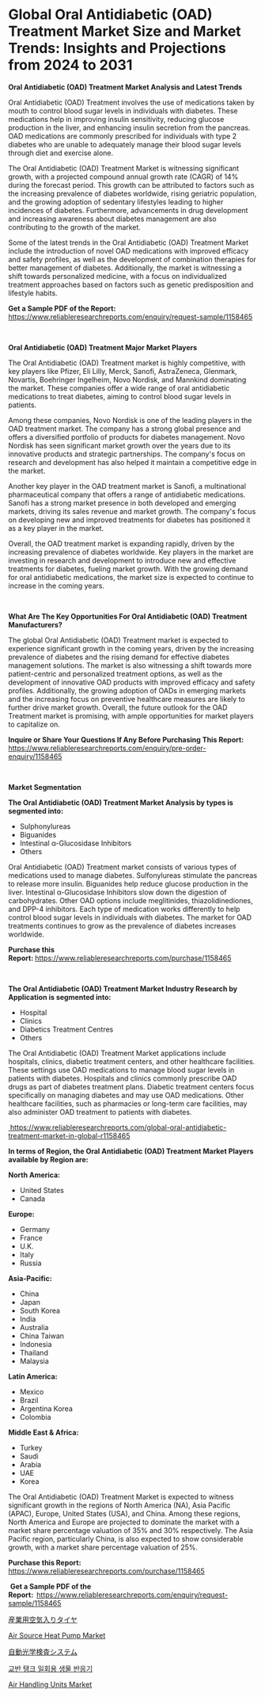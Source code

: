 <p><h1>Global Oral Antidiabetic (OAD) Treatment Market Size and Market Trends: Insights and Projections from 2024 to 2031</h1></p><p><strong>Oral Antidiabetic (OAD) Treatment Market Analysis and Latest Trends</strong></p>
<p><p>Oral Antidiabetic (OAD) Treatment involves the use of medications taken by mouth to control blood sugar levels in individuals with diabetes. These medications help in improving insulin sensitivity, reducing glucose production in the liver, and enhancing insulin secretion from the pancreas. OAD medications are commonly prescribed for individuals with type 2 diabetes who are unable to adequately manage their blood sugar levels through diet and exercise alone.</p><p>The Oral Antidiabetic (OAD) Treatment Market is witnessing significant growth, with a projected compound annual growth rate (CAGR) of 14% during the forecast period. This growth can be attributed to factors such as the increasing prevalence of diabetes worldwide, rising geriatric population, and the growing adoption of sedentary lifestyles leading to higher incidences of diabetes. Furthermore, advancements in drug development and increasing awareness about diabetes management are also contributing to the growth of the market.</p><p>Some of the latest trends in the Oral Antidiabetic (OAD) Treatment Market include the introduction of novel OAD medications with improved efficacy and safety profiles, as well as the development of combination therapies for better management of diabetes. Additionally, the market is witnessing a shift towards personalized medicine, with a focus on individualized treatment approaches based on factors such as genetic predisposition and lifestyle habits.</p></p>
<p><strong>Get a Sample PDF of the Report:&nbsp;</strong> <a href="https://www.reliableresearchreports.com/enquiry/request-sample/1158465">https://www.reliableresearchreports.com/enquiry/request-sample/1158465</a></p>
<p>&nbsp;</p>
<p><strong>Oral Antidiabetic (OAD) Treatment Major Market Players</strong></p>
<p><p>The Oral Antidiabetic (OAD) Treatment market is highly competitive, with key players like Pfizer, Eli Lilly, Merck, Sanofi, AstraZeneca, Glenmark, Novartis, Boehringer Ingelheim, Novo Nordisk, and Mannkind dominating the market. These companies offer a wide range of oral antidiabetic medications to treat diabetes, aiming to control blood sugar levels in patients.</p><p>Among these companies, Novo Nordisk is one of the leading players in the OAD treatment market. The company has a strong global presence and offers a diversified portfolio of products for diabetes management. Novo Nordisk has seen significant market growth over the years due to its innovative products and strategic partnerships. The company's focus on research and development has also helped it maintain a competitive edge in the market.</p><p>Another key player in the OAD treatment market is Sanofi, a multinational pharmaceutical company that offers a range of antidiabetic medications. Sanofi has a strong market presence in both developed and emerging markets, driving its sales revenue and market growth. The company's focus on developing new and improved treatments for diabetes has positioned it as a key player in the market.</p><p>Overall, the OAD treatment market is expanding rapidly, driven by the increasing prevalence of diabetes worldwide. Key players in the market are investing in research and development to introduce new and effective treatments for diabetes, fueling market growth. With the growing demand for oral antidiabetic medications, the market size is expected to continue to increase in the coming years.</p></p>
<p>&nbsp;</p>
<p><strong>What Are The Key Opportunities For Oral Antidiabetic (OAD) Treatment Manufacturers?</strong></p>
<p><p>The global Oral Antidiabetic (OAD) Treatment market is expected to experience significant growth in the coming years, driven by the increasing prevalence of diabetes and the rising demand for effective diabetes management solutions. The market is also witnessing a shift towards more patient-centric and personalized treatment options, as well as the development of innovative OAD products with improved efficacy and safety profiles. Additionally, the growing adoption of OADs in emerging markets and the increasing focus on preventive healthcare measures are likely to further drive market growth. Overall, the future outlook for the OAD Treatment market is promising, with ample opportunities for market players to capitalize on.</p></p>
<p><strong>Inquire or Share Your Questions If Any Before Purchasing This Report:</strong> <a href="https://www.reliableresearchreports.com/enquiry/pre-order-enquiry/1158465">https://www.reliableresearchreports.com/enquiry/pre-order-enquiry/1158465</a></p>
<p>&nbsp;</p>
<p><strong>Market Segmentation</strong></p>
<p><strong>The Oral Antidiabetic (OAD) Treatment Market Analysis by types is segmented into:</strong></p>
<p><ul><li>Sulphonylureas</li><li>Biguanides</li><li>Intestinal α-Glucosidase Inhibitors</li><li>Others</li></ul></p>
<p><p>Oral Antidiabetic (OAD) Treatment market consists of various types of medications used to manage diabetes. Sulfonylureas stimulate the pancreas to release more insulin. Biguanides help reduce glucose production in the liver. Intestinal α-Glucosidase Inhibitors slow down the digestion of carbohydrates. Other OAD options include meglitinides, thiazolidinediones, and DPP-4 inhibitors. Each type of medication works differently to help control blood sugar levels in individuals with diabetes. The market for OAD treatments continues to grow as the prevalence of diabetes increases worldwide.</p></p>
<p><strong>Purchase this Report:&nbsp;</strong><a href="https://www.reliableresearchreports.com/purchase/1158465">https://www.reliableresearchreports.com/purchase/1158465</a></p>
<p>&nbsp;</p>
<p><strong>The Oral Antidiabetic (OAD) Treatment Market Industry Research by Application is segmented into:</strong></p>
<p><ul><li>Hospital</li><li>Clinics</li><li>Diabetics Treatment Centres</li><li>Others</li></ul></p>
<p><p>The Oral Antidiabetic (OAD) Treatment Market applications include hospitals, clinics, diabetic treatment centers, and other healthcare facilities. These settings use OAD medications to manage blood sugar levels in patients with diabetes. Hospitals and clinics commonly prescribe OAD drugs as part of diabetes treatment plans. Diabetic treatment centers focus specifically on managing diabetes and may use OAD medications. Other healthcare facilities, such as pharmacies or long-term care facilities, may also administer OAD treatment to patients with diabetes.</p></p>
<p><a href="https://www.reliableresearchreports.com/global-oral-antidiabetic-treatment-market-in-global-r1158465">&nbsp;https://www.reliableresearchreports.com/global-oral-antidiabetic-treatment-market-in-global-r1158465</a></p>
<p><strong>In terms of Region, the Oral Antidiabetic (OAD) Treatment Market Players available by Region are:</strong></p>
<p>
    <p> <strong> North America: </strong>
        <ul>
            <li>United States</li>
            <li>Canada</li>
        </ul>
        </p> 
    <p> <strong> Europe: </strong>
        <ul>
            <li>Germany</li>
            <li>France</li>
            <li>U.K.</li>
            <li>Italy</li>
            <li>Russia</li>
        </ul>
        </p> 
    <p> <strong> Asia-Pacific: </strong>
        <ul>
            <li>China</li>
            <li>Japan</li>
            <li>South Korea</li>
            <li>India</li>
            <li>Australia</li>
            <li>China Taiwan</li>
            <li>Indonesia</li>
            <li>Thailand</li>
            <li>Malaysia</li>
        </ul>
        </p> 
    <p> <strong> Latin America: </strong>
        <ul>
            <li>Mexico</li>
            <li>Brazil</li>
            <li>Argentina Korea</li>
            <li>Colombia</li>
        </ul>
        </p> 
    <p> <strong> Middle East & Africa: </strong>
        <ul>
            <li>Turkey</li>
            <li>Saudi</li>
            <li>Arabia</li>
            <li>UAE</li>
            <li>Korea</li>
        </ul>
    </p>
    </p>
<p><p>The Oral Antidiabetic (OAD) Treatment Market is expected to witness significant growth in the regions of North America (NA), Asia Pacific (APAC), Europe, United States (USA), and China. Among these regions, North America and Europe are projected to dominate the market with a market share percentage valuation of 35% and 30% respectively. The Asia Pacific region, particularly China, is also expected to show considerable growth, with a market share percentage valuation of 25%.</p></p>
<p><strong>Purchase this Report: </strong><a href="https://www.reliableresearchreports.com/purchase/1158465">https://www.reliableresearchreports.com/purchase/1158465</a></p>
<p>&nbsp;<strong>Get a Sample PDF of the Report:&nbsp;&nbsp;</strong><a href="https://www.reliableresearchreports.com/enquiry/request-sample/1158465">https://www.reliableresearchreports.com/enquiry/request-sample/1158465</a></p>
<p><strong></strong></p>
<p><p><a href="https://github.com/EstaSprer20231/Market-Research-Report-List-2/blob/main/5140867166378.md">産業用空気入りタイヤ</a></p><p><a href="https://github.com/kathiaseamanalvaradovlprc2h/Market-Research-Report-List-3/blob/main/air-source-heat-pump-market.md">Air Source Heat Pump Market</a></p><p><a href="https://github.com/klon646/Market-Research-Report-List-2/blob/main/7644277166379.md">自動光学検査システム</a></p><p><a href="https://github.com/iansanftyord09878/Market-Research-Report-List-2/blob/main/1117698179564.md">교반 탱크 일회용 생물 반응기</a></p><p><a href="https://github.com/wusalecollins540tpqoz/Market-Research-Report-List-3/blob/main/air-handling-units-market.md">Air Handling Units Market</a></p></p>